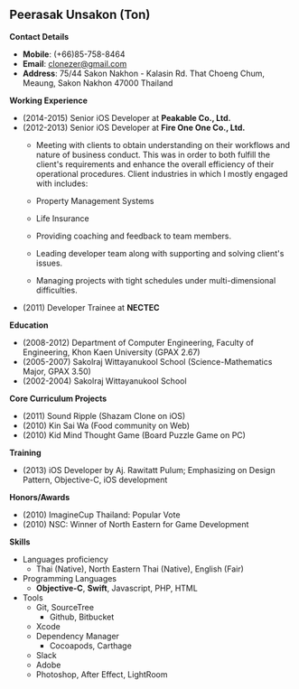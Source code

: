 Peerasak Unsakon (Ton)
---
__Contact Details__

- __Mobile__: (+66)85-758-8464
- __Email__: clonezer@gmail.com
- __Address__: 75/44 Sakon Nakhon - Kalasin Rd. That Choeng Chum, Meaung, Sakon Nakhon 47000 Thailand

__Working Experience__

- (2014-2015) Senior iOS Developer at __Peakable Co., Ltd.__
- (2012-2013) Senior iOS Developer at __Fire One One Co., Ltd.__
  - Meeting with clients to obtain understanding on their workflows and nature of business conduct. This was in order to both fulfill the client's requirements and enhance the overall efficiency of their operational procedures. Client industries in which I mostly engaged with includes:
   - Property Management Systems
   - Life Insurance

  - Providing coaching and feedback to team members.
  - Leading developer team along with supporting and solving client's issues.
  - Managing projects with tight schedules under multi-dimensional difficulties.
- (2011) Developer Trainee at __NECTEC__

__Education__

- (2008-2012) Department of Computer Engineering, Faculty of Engineering, Khon Kaen University (GPAX 2.67)
- (2005-2007) Sakolraj Wittayanukool School (Science-Mathematics Major, GPAX 3.50)
- (2002-2004) Sakolraj Wittayanukool School

__Core Curriculum Projects__

- (2011) Sound Ripple (Shazam Clone on iOS)
- (2010) Kin Sai Wa (Food community on Web)
- (2010) Kid Mind Thought Game (Board Puzzle Game on PC)

__Training__

- (2013) iOS Developer by Aj. Rawitatt Pulum; Emphasizing on Design Pattern, Objective-C, iOS development

__Honors/Awards__

- (2010) ImagineCup Thailand: Popular Vote
- (2010) NSC: Winner of North Eastern for Game Development

__Skills__

- Languages proficiency
    - Thai (Native), North Eastern Thai (Native), English (Fair)
- Programming Languages
  - __Objective-C__, __Swift__, Javascript, PHP, HTML
- Tools
  - Git, SourceTree
    - Github, Bitbucket
  - Xcode
  - Dependency Manager
    - Cocoapods, Carthage
  - Slack
  - Adobe
   - Photoshop, After Effect, LightRoom
